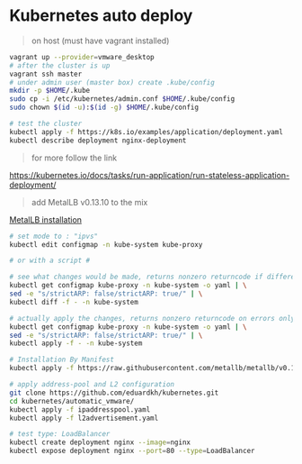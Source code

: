 # Kubernetes auto deploy

> on host (must have vagrant installed)

```bash
vagrant up --provider=vmware_desktop
# after the cluster is up
vagrant ssh master
# under admin user (master box) create .kube/config
mkdir -p $HOME/.kube
sudo cp -i /etc/kubernetes/admin.conf $HOME/.kube/config
sudo chown $(id -u):$(id -g) $HOME/.kube/config

# test the cluster
kubectl apply -f https://k8s.io/examples/application/deployment.yaml
kubectl describe deployment nginx-deployment
```

> for more follow the link

<https://kubernetes.io/docs/tasks/run-application/run-stateless-application-deployment/>

> add MetalLB v0.13.10 to the mix

[MetalLB installation](https://metallb.universe.tf/installation/)

```bash
# set mode to : "ipvs"
kubectl edit configmap -n kube-system kube-proxy

# or with a script #

# see what changes would be made, returns nonzero returncode if different
kubectl get configmap kube-proxy -n kube-system -o yaml | \
sed -e "s/strictARP: false/strictARP: true/" | \
kubectl diff -f - -n kube-system

# actually apply the changes, returns nonzero returncode on errors only
kubectl get configmap kube-proxy -n kube-system -o yaml | \
sed -e "s/strictARP: false/strictARP: true/" | \
kubectl apply -f - -n kube-system

# Installation By Manifest
kubectl apply -f https://raw.githubusercontent.com/metallb/metallb/v0.13.10/config/manifests/metallb-native.yaml

# apply address-pool and L2 configuration
git clone https://github.com/eduardkh/kubernetes.git
cd kubernetes/automatic_vmware/
kubectl apply -f ipaddresspool.yaml
kubectl apply -f l2advertisement.yaml

# test type: LoadBalancer
kubectl create deployment nginx --image=nginx
kubectl expose deployment nginx --port=80 --type=LoadBalancer
```
